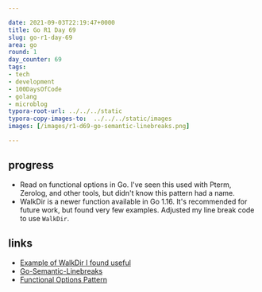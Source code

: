 ```yaml
---

date: 2021-09-03T22:19:47+0000
title: Go R1 Day 69
slug: go-r1-day-69
area: go
round: 1
day_counter: 69
tags:
- tech
- development
- 100DaysOfCode
- golang
- microblog
typora-root-url: ../../../static
typora-copy-images-to:  ../../../static/images
images: [/images/r1-d69-go-semantic-linebreaks.png]

---
```


## progress

- Read on functional options in Go. I've seen this used with Pterm, Zerolog, and other tools, but didn't know this pattern had a name.
- WalkDir is a newer function available in Go 1.16.
It's recommended for future work, but found very few examples.
Adjusted my line break code to use `WalkDir`.

## links

- [Example of WalkDir I found useful](https://gist.github.com/AWtnb/7c4060fe0e022d37bc07be5a69bf7041)
- [Go-Semantic-Linebreaks](https://github.com/sheldonhull/go-semantic-linebreaks.git)
- [Functional Options Pattern](https://halls-of-valhalla.org/beta/articles/functional-options-pattern-in-go,54/)
